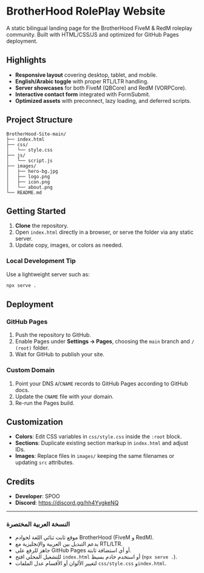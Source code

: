 # BrotherHood RolePlay Website

A static bilingual landing page for the BrotherHood FiveM & RedM roleplay community. Built with HTML/CSS/JS and optimized for GitHub Pages deployment.

## Highlights

- **Responsive layout** covering desktop, tablet, and mobile.
- **English/Arabic toggle** with proper RTL/LTR handling.
- **Server showcases** for both FiveM (QBCore) and RedM (VORPCore).
- **Interactive contact form** integrated with FormSubmit.
- **Optimized assets** with preconnect, lazy loading, and deferred scripts.

## Project Structure

```
BrotherHood-Site-main/
├── index.html
├── css/
│   └── style.css
├── js/
│   └── script.js
├── images/
│   ├── hero-bg.jpg
│   ├── logo.png
│   ├── icon.png
│   └── about.png
└── README.md
```

## Getting Started

1. **Clone** the repository.
2. Open `index.html` directly in a browser, or serve the folder via any static server.
3. Update copy, images, or colors as needed.

### Local Development Tip

Use a lightweight server such as:

```bash
npx serve .
```

## Deployment

### GitHub Pages

1. Push the repository to GitHub.
2. Enable Pages under **Settings → Pages**, choosing the `main` branch and `/ (root)` folder.
3. Wait for GitHub to publish your site.

### Custom Domain

1. Point your DNS `A`/`CNAME` records to GitHub Pages according to GitHub docs.
2. Update the `CNAME` file with your domain.
3. Re-run the Pages build.

## Customization

- **Colors**: Edit CSS variables in `css/style.css` inside the `:root` block.
- **Sections**: Duplicate existing section markup in `index.html` and adjust IDs.
- **Images**: Replace files in `images/` keeping the same filenames or updating `src` attributes.

## Credits

- **Developer**: SPOO
- **Discord**: https://discord.gg/hh4YygkeNQ

---

### النسخة العربية المختصرة

- موقع ثابت ثنائي اللغة لخوادم BrotherHood (FiveM و RedM).
- يدعم التبديل بين العربية والإنجليزية مع RTL/LTR.
- جاهز للرفع على GitHub Pages أو أي استضافة ثابتة.
- للتشغيل المحلي افتح `index.html` أو استخدم خادم بسيط (`npx serve .`).
- لتغيير الألوان أو الأقسام عدل الملفات `css/style.css` و`index.html`.